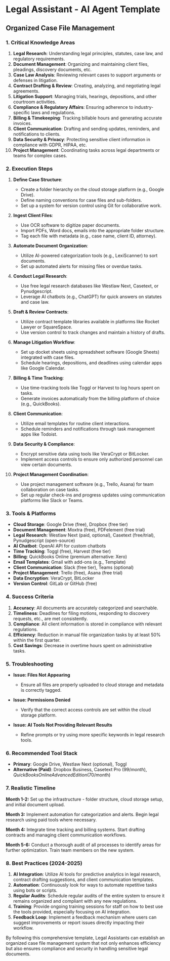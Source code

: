 # Legal Assistant - AI Agent Template

## Organized Case File Management

### 1. Critical Knowledge Areas

1. **Legal Research**: Understanding legal principles, statutes, case law, and regulatory requirements.
2. **Document Management**: Organizing and maintaining client files, pleadings, discovery documents, etc.
3. **Case Law Analysis**: Reviewing relevant cases to support arguments or defenses in litigation.
4. **Contract Drafting & Review**: Creating, analyzing, and negotiating legal agreements.
5. **Litigation Support**: Managing trials, hearings, depositions, and other courtroom activities.
6. **Compliance & Regulatory Affairs**: Ensuring adherence to industry-specific laws and regulations.
7. **Billing & Timekeeping**: Tracking billable hours and generating accurate invoices.
8. **Client Communication**: Drafting and sending updates, reminders, and notifications to clients.
9. **Data Security & Privacy**: Protecting sensitive client information in compliance with GDPR, HIPAA, etc.
10. **Project Management**: Coordinating tasks across legal departments or teams for complex cases.

### 2. Execution Steps

1. **Define Case Structure**:
   - Create a folder hierarchy on the cloud storage platform (e.g., Google Drive).
   - Define naming conventions for case files and sub-folders.
   - Set up a system for version control using Git for collaborative work.

2. **Ingest Client Files**:
   - Use OCR software to digitize paper documents.
   - Import PDFs, Word docs, emails into the appropriate folder structure.
   - Tag each file with metadata (e.g., case name, client ID, attorney).

3. **Automate Document Organization**:
   - Utilize AI-powered categorization tools (e.g., LexiScanner) to sort documents.
   - Set up automated alerts for missing files or overdue tasks.

4. **Conduct Legal Research**:
   - Use free legal research databases like Westlaw Next, Casetext, or Pynudgescript.
   - Leverage AI chatbots (e.g., ChatGPT) for quick answers on statutes and case law.

5. **Draft & Review Contracts**:
   - Utilize contract template libraries available in platforms like Rocket Lawyer or SquareSpace.
   - Use version control to track changes and maintain a history of drafts.

6. **Manage Litigation Workflow**:
   - Set up docket sheets using spreadsheet software (Google Sheets) integrated with case files.
   - Schedule hearings, depositions, and deadlines using calendar apps like Google Calendar.

7. **Billing & Time Tracking**:
   - Use time-tracking tools like Toggl or Harvest to log hours spent on tasks.
   - Generate invoices automatically from the billing platform of choice (e.g., QuickBooks).

8. **Client Communication**:
   - Utilize email templates for routine client interactions.
   - Schedule reminders and notifications through task management apps like Todoist.

9. **Data Security & Compliance**:
   - Encrypt sensitive data using tools like VeraCrypt or BitLocker.
   - Implement access controls to ensure only authorized personnel can view certain documents.

10. **Project Management Coordination**:
    - Use project management software (e.g., Trello, Asana) for team collaboration on case tasks.
    - Set up regular check-ins and progress updates using communication platforms like Slack or Teams.

### 3. Tools & Platforms

- **Cloud Storage**: Google Drive (free), Dropbox (free tier)
- **Document Management**: Moxtra (free), PDFelement (free trial)
- **Legal Research**: Westlaw Next (paid, optional), Casetext (free/trial), Pynudgescript (open-source)
- **AI Chatbot**: OpenAI API for custom chatbots
- **Time Tracking**: Toggl (free), Harvest (free tier)
- **Billing**: QuickBooks Online (premium alternative: Xero)
- **Email Templates**: Gmail with add-ons (e.g., Template)
- **Client Communication**: Slack (free tier), Teams (optional)
- **Project Management**: Trello (free), Asana (free trial)
- **Data Encryption**: VeraCrypt, BitLocker
- **Version Control**: GitLab or GitHub (free)

### 4. Success Criteria

1. **Accuracy**: All documents are accurately categorized and searchable.
2. **Timeliness**: Deadlines for filing motions, responding to discovery requests, etc., are met consistently.
3. **Compliance**: All client information is stored in compliance with relevant regulations.
4. **Efficiency**: Reduction in manual file organization tasks by at least 50% within the first quarter.
5. **Cost Savings**: Decrease in overtime hours spent on administrative tasks.

### 5. Troubleshooting

- **Issue: Files Not Appearing**
  - Ensure all files are properly uploaded to cloud storage and metadata is correctly tagged.
  
- **Issue: Permissions Denied**
  - Verify that the correct access controls are set within the cloud storage platform.
  
- **Issue: AI Tools Not Providing Relevant Results**
  - Refine prompts or try using more specific keywords in legal research tools.

### 6. Recommended Tool Stack

- **Primary**: Google Drive, Westlaw Next (optional), Toggl
- **Alternative (Paid)**: Dropbox Business, Casetext Pro ($99/month), QuickBooks Online Advanced Edition ($70/month)

### 7. Realistic Timeline

**Month 1-2:** Set up the infrastructure - folder structure, cloud storage setup, and initial document upload.

**Month 3:** Implement automation for categorization and alerts. Begin legal research using paid tools where necessary.

**Month 4:** Integrate time tracking and billing systems. Start drafting contracts and managing client communication workflows.

**Month 5-6:** Conduct a thorough audit of all processes to identify areas for further optimization. Train team members on the new system.

### 8. Best Practices (2024-2025)

1. **AI Integration**: Utilize AI tools for predictive analytics in legal research, contract drafting suggestions, and client communication templates.
2. **Automation**: Continuously look for ways to automate repetitive tasks using bots or scripts.
3. **Regular Audits**: Schedule regular audits of the entire system to ensure it remains organized and compliant with any new regulations.
4. **Training**: Provide ongoing training sessions for staff on how to best use the tools provided, especially focusing on AI integration.
5. **Feedback Loop**: Implement a feedback mechanism where users can suggest improvements or report issues directly impacting their workflow.

By following this comprehensive template, Legal Assistants can establish an organized case file management system that not only enhances efficiency but also ensures compliance and security in handling sensitive legal documents.

